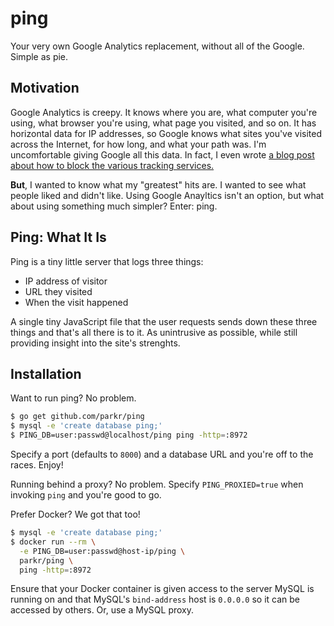 # ping

Your very own Google Analytics replacement, without all of the Google.
Simple as pie.

## Motivation

Google Analytics is creepy. It knows where you are, what computer you're
using, what browser you're using, what page you visited, and so on. It has
horizontal data for IP addresses, so Google knows what sites you've visited
across the Internet, for how long, and what your path was. I'm
uncomfortable giving Google all this data. In fact, I even wrote [a blog
post about how to block the various tracking services.](http://blog.parkermoore.de/2014/07/16/dont-like-being-tracked/)

**But**, I wanted to know what my "greatest" hits are. I wanted to see what
people liked and didn't like. Using Google Anayltics isn't an option, but
what about using something much simpler? Enter: ping.

## Ping: What It Is

Ping is a tiny little server that logs three things:

- IP address of visitor
- URL they visited
- When the visit happened

A single tiny JavaScript file that the user requests sends down these three
things and that's all there is to it. As unintrusive as possible, while
still providing insight into the site's strenghts.

## Installation

Want to run ping? No problem.

```bash
$ go get github.com/parkr/ping
$ mysql -e 'create database ping;'
$ PING_DB=user:passwd@localhost/ping ping -http=:8972
```

Specify a port (defaults to `8000`) and a database URL and you're off to
the races. Enjoy!

Running behind a proxy? No problem. Specify `PING_PROXIED=true` when
invoking `ping` and you're good to go.

Prefer Docker? We got that too!

```bash
$ mysql -e 'create database ping;'
$ docker run --rm \
  -e PING_DB=user:passwd@host-ip/ping \
  parkr/ping \
  ping -http=:8972
```

Ensure that your Docker container is given access to the server MySQL is
running on and that MySQL's `bind-address` host is `0.0.0.0` so it can be
accessed by others. Or, use a MySQL proxy.
